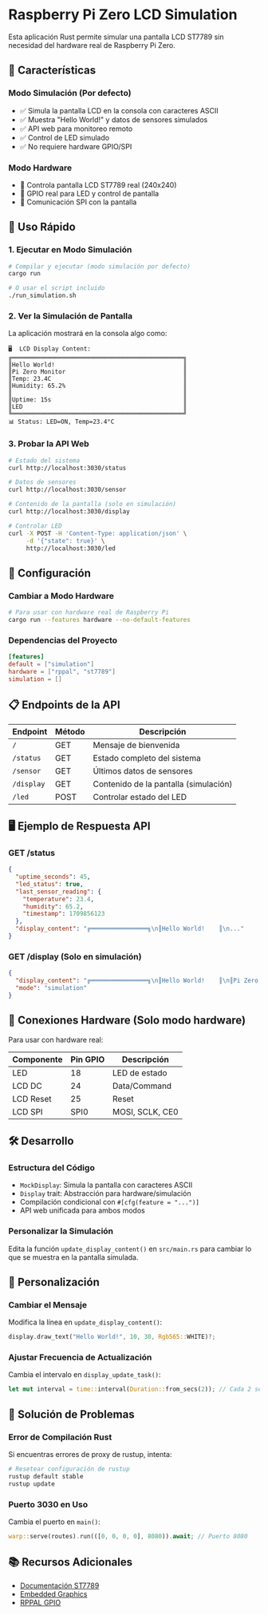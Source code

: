 # Raspberry Pi Zero LCD Simulation

Esta aplicación Rust permite simular una pantalla LCD ST7789 sin necesidad del hardware real de Raspberry Pi Zero.

## 🎯 Características

### Modo Simulación (Por defecto)
- ✅ Simula la pantalla LCD en la consola con caracteres ASCII
- ✅ Muestra "Hello World!" y datos de sensores simulados
- ✅ API web para monitoreo remoto
- ✅ Control de LED simulado
- ✅ No requiere hardware GPIO/SPI

### Modo Hardware
- 🔧 Controla pantalla LCD ST7789 real (240x240)
- 🔧 GPIO real para LED y control de pantalla
- 🔧 Comunicación SPI con la pantalla

## 🚀 Uso Rápido

### 1. Ejecutar en Modo Simulación
```bash
# Compilar y ejecutar (modo simulación por defecto)
cargo run

# O usar el script incluido
./run_simulation.sh
```

### 2. Ver la Simulación de Pantalla
La aplicación mostrará en la consola algo como:
```
🖥️  LCD Display Content:
╔════════════════════════════════════════════════╗
║Hello World!                                    ║
║Pi Zero Monitor                                 ║
║Temp: 23.4C                                     ║
║Humidity: 65.2%                                 ║
║                                                ║
║Uptime: 15s                                     ║
║LED                                             ║
╚════════════════════════════════════════════════╝
📊 Status: LED=ON, Temp=23.4°C
```

### 3. Probar la API Web
```bash
# Estado del sistema
curl http://localhost:3030/status

# Datos de sensores
curl http://localhost:3030/sensor

# Contenido de la pantalla (solo en simulación)
curl http://localhost:3030/display

# Controlar LED
curl -X POST -H 'Content-Type: application/json' \
     -d '{"state": true}' \
     http://localhost:3030/led
```

## 🔧 Configuración

### Cambiar a Modo Hardware
```bash
# Para usar con hardware real de Raspberry Pi
cargo run --features hardware --no-default-features
```

### Dependencias del Proyecto
```toml
[features]
default = ["simulation"]
hardware = ["rppal", "st7789"]
simulation = []
```

## 📋 Endpoints de la API

| Endpoint | Método | Descripción |
|----------|--------|-------------|
| `/` | GET | Mensaje de bienvenida |
| `/status` | GET | Estado completo del sistema |
| `/sensor` | GET | Últimos datos de sensores |
| `/display` | GET | Contenido de la pantalla (simulación) |
| `/led` | POST | Controlar estado del LED |

## 🖥️ Ejemplo de Respuesta API

### GET /status
```json
{
  "uptime_seconds": 45,
  "led_status": true,
  "last_sensor_reading": {
    "temperature": 23.4,
    "humidity": 65.2,
    "timestamp": 1709856123
  },
  "display_content": "╔════════════════╗\n║Hello World!    ║\n..."
}
```

### GET /display (Solo en simulación)
```json
{
  "display_content": "╔════════════════╗\n║Hello World!    ║\n║Pi Zero Monitor ║\n...",
  "mode": "simulation"
}
```

## 🔌 Conexiones Hardware (Solo modo hardware)

Para usar con hardware real:

| Componente | Pin GPIO | Descripción |
|------------|----------|-------------|
| LED | 18 | LED de estado |
| LCD DC | 24 | Data/Command |
| LCD Reset | 25 | Reset |
| LCD SPI | SPI0 | MOSI, SCLK, CE0 |

## 🛠️ Desarrollo

### Estructura del Código
- `MockDisplay`: Simula la pantalla con caracteres ASCII
- `Display` trait: Abstracción para hardware/simulación
- Compilación condicional con `#[cfg(feature = "...")]`
- API web unificada para ambos modos

### Personalizar la Simulación
Edita la función `update_display_content()` en `src/main.rs` para cambiar lo que se muestra en la pantalla simulada.

## 🎨 Personalización

### Cambiar el Mensaje
Modifica la línea en `update_display_content()`:
```rust
display.draw_text("Hello World!", 10, 30, Rgb565::WHITE)?;
```

### Ajustar Frecuencia de Actualización
Cambia el intervalo en `display_update_task()`:
```rust
let mut interval = time::interval(Duration::from_secs(2)); // Cada 2 segundos
```

## 🐛 Solución de Problemas

### Error de Compilación Rust
Si encuentras errores de proxy de rustup, intenta:
```bash
# Resetear configuración de rustup
rustup default stable
rustup update
```

### Puerto 3030 en Uso
Cambia el puerto en `main()`:
```rust
warp::serve(routes).run(([0, 0, 0, 0], 8080)).await; // Puerto 8080
```

## 📚 Recursos Adicionales

- [Documentación ST7789](https://docs.rs/st7789/)
- [Embedded Graphics](https://docs.rs/embedded-graphics/)
- [RPPAL GPIO](https://docs.rs/rppal/)
